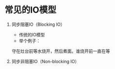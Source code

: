 # 常见的IO模型

1. 同步阻塞IO（Blocking IO）

    - 传统的IO模型
    - 举个例子：
    
    守在灶台前等水烧开，然后煮面。谁烧开前一直在等
    
    
2. 同步非阻塞IO（Non-blocking IO）